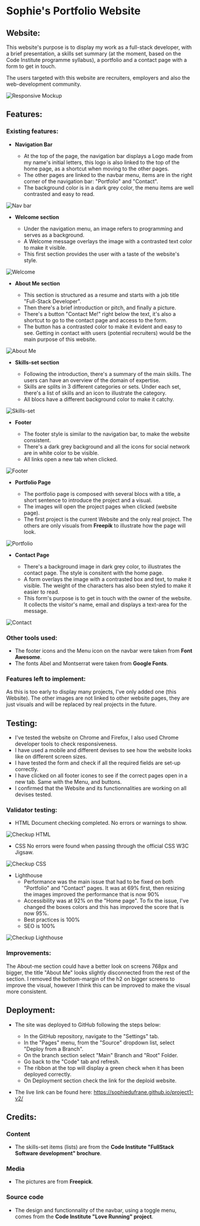 # Sophie's Portfolio Website

## Website:

This website's purpose is to display my work as a full-stack developer, with a brief presentation, a skills set summary (at the moment, based on the Code Institute programme syllabus), a portfolio and a contact page with a form to get in touch.

The users targeted with this website are recruiters, employers and also the web-development community.

![Responsive Mockup](https://github.com/SophieDufrane/project1-v2/blob/main/assets/media/my_website_mockup.png)

## Features:

### Existing features:

- __Navigation Bar__

    - At the top of the page, the navigation bar displays a Logo made from my name's initial letters, this logo is also linked to the top of the home page, as a shortcut when moving to the other pages.
    - The other pages are linked to the navbar menu, items are in the right corner of the navigation bar: "Portfolio" and "Contact".
    - The background color is in a dark grey color, the menu items are well contrasted and easy to read.

![Nav bar](https://github.com/SophieDufrane/project1-v2/blob/main/assets/media/my_website_navbar.png)

- __Welcome section__

    - Under the navigation menu, an image refers to programming and serves as a background.
    - A Welcome message overlays the image with a contrasted text color to make it visible.
    - This first section provides the user with a taste of the website's style.

![Welcome](https://github.com/SophieDufrane/project1-v2/blob/main/assets/media/my_website_welcome.png)

- __About Me section__

    - This section is structured as a resume and starts with a job title "Full-Stack Developer".
    - Then there's a brief introduction or pitch, and finally a picture. 
    - There's a button "Contact Me!" right below the text, it's also a shortcut to go to the contact page and access to the form.
    - The button has a contrasted color to make it evident and easy to see. Getting in contact with users (potential recruiters) would be the main purpose of this website.

![About Me](https://github.com/SophieDufrane/project1-v2/blob/main/assets/media/my_website_about_me.png)

- __Skills-set section__

    - Following the introduction, there's a summary of the main skills. The users can have an overview of the domain of expertise.
    - Skills are splits in 3 different categories or sets. Under each set, there's a list of skills and an icon to illustrate the category. 
    - All blocs have a different background color to make it catchy.

![Skills-set](https://github.com/SophieDufrane/project1-v2/blob/main/assets/media/my_website_skills_set.png)

- __Footer__

    - The footer style is similar to the navigation bar, to make the website consistent.
    - There's a dark grey background and all the icons for social network are in white color to be visible.
    - All links open a new tab when clicked.

![Footer](https://github.com/SophieDufrane/project1-v2/blob/main/assets/media/my_website_footer.png)

- __Portfolio Page__  

    - The portfolio page is composed with several blocs with a title, a short sentence to introduce the project and a visual.
    - The images will open the project pages when clicked (website page).
    - The first project is the current Website and the only real project. The others are only visuals from **Freepik** to illustrate how the page will look.

![Portfolio](https://github.com/SophieDufrane/project1-v2/blob/main/assets/media/my_website_portfolio.png)

- __Contact Page__ 

    - There's a background image in dark grey color, to illustrates the contact page. The style is consitent with the home page.
    - A form overlays the image with a contrasted box and text, to make it visible. The weight of the characters has also been styled to make it easier to read.
    - This form's purpose is to get in touch with the owner of the website. It collects the visitor's name, email and displays a text-area for the message.

![Contact](https://github.com/SophieDufrane/project1-v2/blob/main/assets/media/my_website_contact.png)


### Other tools used:
- The footer icons and the Menu icon on the navbar were taken from **Font Awesome**.
- The fonts Abel and Montserrat were taken from **Google Fonts**.

### Features left to implement:

As this is too early to display many projects, I've only added one (this Website). 
The other images are not linked to other website pages, they are just visuals and will be replaced by real projects in the future.

## Testing:

- I've tested the website on Chrome and Firefox, I also used Chrome developer tools to check responsiveness.
- I have used a mobile and different devises to see how the website looks like on different screen sizes.
- I have tested the form and check if all the required fields are set-up correctly.
- I have clicked on all footer icones to see if the correct pages open in a new tab. Same with the Menu, and buttons.
- I confirmed that the Website and its functionnalities are working on all devises tested.

### Validator testing:

- HTML
Document checking completed. No errors or warnings to show.

![Checkup HTML](https://github.com/SophieDufrane/project1-v2/blob/main/assets/media/my_website_home_html_check.png)

- CSS
No errors were found when passing through the official CSS W3C Jigsaw.

![Checkup CSS](https://github.com/SophieDufrane/project1-v2/blob/main/assets/media/my_website_css_check.png)

- Lighthouse
    - Performance was the main issue that had to be fixed on both "Portfolio" and "Contact" pages. It was at 69% first, then resizing the images improved the performance that is now 90%
    - Accessibility was at 92% on the "Home page". To fix the issue, I've changed the boxes colors and this has improved the score that is now 95%.
    - Best practices is 100%
    - SEO is 100%

![Checkup Lighthouse](https://github.com/SophieDufrane/project1-v2/blob/main/assets/media/my_website_lighthouse_home.png)

### Improvements:

The About-me section could have a better look on screens 768px and bigger, the title "About Me" looks slightly disconnected from the rest of the section. 
I removed the bottom-margin of the h2 on bigger screens to improve the visual, however I think this can be improved to make the visual more consistent.

## Deployment:
- The site was deployed to GitHub following the steps below:
    - In the GitHub repository, navigate to the "Settings" tab.
    - In the "Pages" menu, from the "Source" dropdown list, select "Deploy from a Branch".
    - On the branch section select "Main" Branch and "Root" Folder.
    - Go back to the "Code" tab and refresh.
    - The ribbon at the top will display a green check when it has been deployed correctly.
    - On Deployment section check the link for the deploid website.

- The live link can be found here: https://sophiedufrane.github.io/project1-v2/

## Credits:

### Content
- The skills-set items (lists) are from the **Code Institute "FullStack Software development" brochure**.

### Media
- The pictures are from **Freepick**.

### Source code
- The design and functionnality of the navbar, using a toggle menu, comes from the **Code Institute "Love Running" project**.
